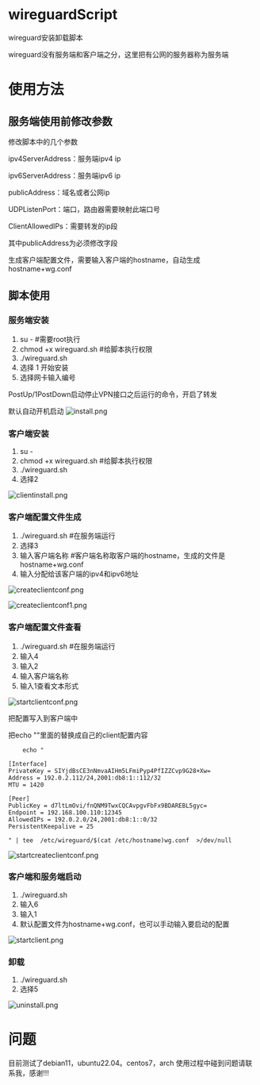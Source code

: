 <!--
 * @Author: nightAsShadow 18962890925@163.com
 * @Date: 2022-12-18 19:09:04
 * @LastEditors: nightAsShadow 18962890925@163.com
 * @LastEditTime: 2022-12-18 19:09:26
 * @FilePath: /wireguardScript/README.md
 * @Description: 这是默认设置,请设置`customMade`, 打开koroFileHeader查看配置 进行设置: https://github.com/OBKoro1/koro1FileHeader/wiki/%E9%85%8D%E7%BD%AE
-->
# wireguardScript
wireguard安装卸载脚本

wireguard没有服务端和客户端之分，这里把有公网的服务器称为服务端

# 使用方法
## 服务端使用前修改参数
修改脚本中的几个参数

ipv4ServerAddress：服务端ipv4 ip

ipv6ServerAddress：服务端ipv6 ip

publicAddress：域名或者公网ip

UDPListenPort：端口，路由器需要映射此端口号

ClientAllowedIPs：需要转发的ip段

其中publicAddress为必须修改字段

生成客户端配置文件，需要输入客户端的hostname，自动生成hostname+wg.conf



## 脚本使用

### 服务端安装

1. su -  #需要root执行
2. chmod +x  wireguard.sh #给脚本执行权限
3. ./wireguard.sh 
4. 选择 1 开始安装
5. 选择网卡输入编号

PostUp/1PostDown启动停止VPN接口之后运行的命令，开启了转发 

 默认自动开机启动 
![install.png](img/install.png) 



### 客户端安装
1. su - 
2. chmod +x  wireguard.sh #给脚本执行权限
3. ./wireguard.sh 
4. 选择2

![clientinstall.png](img/clientinstall.png)



### 客户端配置文件生成
1. ./wireguard.sh  #在服务端运行
2. 选择3 
3. 输入客户端名称 #客户端名称取客户端的hostname，生成的文件是hostname+wg.conf
4. 输入分配给该客户端的ipv4和ipv6地址

![createclientconf.png](img/createclientconf.png)

![createclientconf1.png](img/createclientconf1.png)

### 客户端配置文件查看

1. ./wireguard.sh  #在服务端运行
2. 输入4
3. 输入2
4. 输入客户端名称
5. 输入1查看文本形式

![startclientconf.png](img/startclientconf.png)

把配置写入到客户端中


把echo ""里面的替换成自己的client配置内容


```
    echo "
    
[Interface]
PrivateKey = SIYjdBsCE3nNmvaAIHm5LFmiPyp4PfIZZCvp9G28+Xw=
Address = 192.0.2.112/24,2001:db8:1::112/32
MTU = 1420

[Peer]
PublicKey = d7ltLmOvi/fnQNM9TwxCQCAvpgvFbFx9BDAREBL5gyc=
Endpoint = 192.168.100.110:12345
AllowedIPs = 192.0.2.0/24,2001:db8:1::0/32
PersistentKeepalive = 25

" | tee  /etc/wireguard/$(cat /etc/hostname)wg.conf  >/dev/null
```

![startcreateclientconf.png](img/startcreateclientconf.png)

### 客户端和服务端启动
1. ./wireguard.sh
2. 输入6
3. 输入1
4. 默认配置文件为hostname+wg.conf，也可以手动输入要启动的配置

![startclient.png](img/startclient.png)



### 卸载
1. ./wireguard.sh 
2. 选择5

![uninstall.png](img/uninstall.png)



# 问题
目前测试了debian11，ubuntu22.04。centos7，arch
使用过程中碰到问题请联系我，感谢!!!
